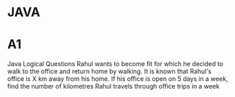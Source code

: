 # JAVA
# A1
Java Logical Questions
Rahul wants to become fit for which he decided to walk to the 
office and return home by walking. It is known that Rahul's 
office is X km away from his home.
If his office is open on 5 days in a week, find the number of 
kilometres Rahul travels through office trips in a week
